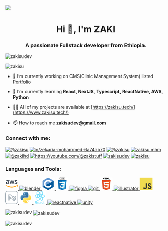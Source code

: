 ![](https://github.com/zakisudev/zakisudev/blob/main/123.jpg)
<h1 align="center">Hi 👋, I'm ZAKI</h1>
<h3 align="center">A passionate Fullstack developer from Ethiopia.</h3>

<p align="left"> <img src="https://komarev.com/ghpvc/?username=zakisudev&label=Profile%20views&color=0e75b6&style=flat" alt="zakisudev" /> </p>

<img src="https://github-profile-trophy.vercel.app/?username=zakisudev" alt="zakisu" /></a>

- 🔭 I’m currently working on CMS(Clinic Management System) listed [Portfolio](https://www.zakisu.tech)

- 🌱 I’m currently learning **React, NextJS, Typescript, ReactNative, AWS, Python**

- 👨‍💻 All of my projects are available at [https://zakisu.tech/](https://www.zakisu.tech/)

- 📫 How to reach me **zakisudev@gmail.com**

<h3 align="left">Connect with me:</h3>
<p align="left">
<a href="https://twitter.com/@zakisu" target="blank"><img align="center" src="https://raw.githubusercontent.com/rahuldkjain/github-profile-readme-generator/master/src/images/icons/Social/twitter.svg" alt="@zakisu" height="30" width="40" /></a>
<a href="https://linkedin.com/in/in/zekaria-mohammed-6a74ab70" target="blank"><img align="center" src="https://raw.githubusercontent.com/rahuldkjain/github-profile-readme-generator/master/src/images/icons/Social/linked-in-alt.svg" alt="in/zekaria-mohammed-6a74ab70" height="30" width="40" /></a>
<a href="https://instagram.com/@zakisu" target="blank"><img align="center" src="https://raw.githubusercontent.com/rahuldkjain/github-profile-readme-generator/master/src/images/icons/Social/instagram.svg" alt="@zakisu" height="30" width="40" /></a>
<a href="https://www.behance.net/zakisu mhm" target="blank"><img align="center" src="https://raw.githubusercontent.com/rahuldkjain/github-profile-readme-generator/master/src/images/icons/Social/behance.svg" alt="zakisu mhm" height="30" width="40" /></a>
<a href="https://medium.com/@zakihd" target="blank"><img align="center" src="https://raw.githubusercontent.com/rahuldkjain/github-profile-readme-generator/master/src/images/icons/Social/medium.svg" alt="@zakihd" height="30" width="40" /></a>
<a href="https://www.youtube.com/c/https://youtube.com/@zakistuff" target="blank"><img align="center" src="https://raw.githubusercontent.com/rahuldkjain/github-profile-readme-generator/master/src/images/icons/Social/youtube.svg" alt="https://youtube.com/@zakistuff" height="30" width="40" /></a>
<a href="https://www.hackerrank.com/zakisudev" target="blank"><img align="center" src="https://raw.githubusercontent.com/rahuldkjain/github-profile-readme-generator/master/src/images/icons/Social/hackerrank.svg" alt="zakisudev" height="30" width="40" /></a>
<a href="https://www.leetcode.com/zakisu" target="blank"><img align="center" src="https://raw.githubusercontent.com/rahuldkjain/github-profile-readme-generator/master/src/images/icons/Social/leet-code.svg" alt="zakisu" height="30" width="40" /></a>
</p>

<h3 align="left">Languages and Tools:</h3>
<p align="left"> <a href="https://aws.amazon.com" target="_blank" rel="noreferrer"> <img src="https://raw.githubusercontent.com/devicons/devicon/master/icons/amazonwebservices/amazonwebservices-original-wordmark.svg" alt="aws" width="40" height="40"/> </a> <a href="https://www.blender.org/" target="_blank" rel="noreferrer"> <img src="https://download.blender.org/branding/community/blender_community_badge_white.svg" alt="blender" width="40" height="40"/> </a> <a href="https://www.cprogramming.com/" target="_blank" rel="noreferrer"> <img src="https://raw.githubusercontent.com/devicons/devicon/master/icons/c/c-original.svg" alt="c" width="40" height="40"/> </a> <a href="https://www.w3schools.com/css/" target="_blank" rel="noreferrer"> <img src="https://raw.githubusercontent.com/devicons/devicon/master/icons/css3/css3-original-wordmark.svg" alt="css3" width="40" height="40"/> </a> <a href="https://www.figma.com/" target="_blank" rel="noreferrer"> <img src="https://www.vectorlogo.zone/logos/figma/figma-icon.svg" alt="figma" width="40" height="40"/> </a> <a href="https://git-scm.com/" target="_blank" rel="noreferrer"> <img src="https://www.vectorlogo.zone/logos/git-scm/git-scm-icon.svg" alt="git" width="40" height="40"/> </a> <a href="https://www.w3.org/html/" target="_blank" rel="noreferrer"> <img src="https://raw.githubusercontent.com/devicons/devicon/master/icons/html5/html5-original-wordmark.svg" alt="html5" width="40" height="40"/> </a> <a href="https://www.adobe.com/in/products/illustrator.html" target="_blank" rel="noreferrer"> <img src="https://www.vectorlogo.zone/logos/adobe_illustrator/adobe_illustrator-icon.svg" alt="illustrator" width="40" height="40"/> </a> <a href="https://developer.mozilla.org/en-US/docs/Web/JavaScript" target="_blank" rel="noreferrer"> <img src="https://raw.githubusercontent.com/devicons/devicon/master/icons/javascript/javascript-original.svg" alt="javascript" width="40" height="40"/> </a> <a href="https://www.photoshop.com/en" target="_blank" rel="noreferrer"> <img src="https://raw.githubusercontent.com/devicons/devicon/master/icons/photoshop/photoshop-line.svg" alt="photoshop" width="40" height="40"/> </a> <a href="https://www.python.org" target="_blank" rel="noreferrer"> <img src="https://raw.githubusercontent.com/devicons/devicon/master/icons/python/python-original.svg" alt="python" width="40" height="40"/> </a> <a href="https://reactjs.org/" target="_blank" rel="noreferrer"> <img src="https://raw.githubusercontent.com/devicons/devicon/master/icons/react/react-original-wordmark.svg" alt="react" width="40" height="40"/> </a> <a href="https://reactnative.dev/" target="_blank" rel="noreferrer"> <img src="https://reactnative.dev/img/header_logo.svg" alt="reactnative" width="40" height="40"/> </a> <a href="https://unity.com/" target="_blank" rel="noreferrer"> <img src="https://www.vectorlogo.zone/logos/unity3d/unity3d-icon.svg" alt="unity" width="40" height="40"/> </a> </p>

<p><img align="left" src="https://github-readme-stats.vercel.app/api/top-langs?username=zakisudev&show_icons=true&locale=en&layout=compact" alt="zakisudev" /></p>

<p>&nbsp;<img align="center" src="https://github-readme-stats.vercel.app/api?username=zakisudev&show_icons=true&locale=en" alt="zakisudev" /></p>

<p><img align="center" src="https://github-readme-streak-stats.herokuapp.com/?user=zakisudev&" alt="zakisudev" /></p>


